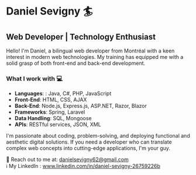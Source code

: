 # Daniel Sevigny :surfer:

##  Web Developer | Technology Enthusiast

Hello! I'm Daniel, a bilingual web developer from Montréal with a keen interest in modern web technologies. My training has equipped me with a solid grasp of both front-end and back-end development.

###  What I work with :computer:

- **Languages**: : Java, C#, PHP, JavaScript
- **Front-End**: HTML, CSS, AJAX
- **Back-End**: Node.js, Express.js, ASP.NET, Razor, Blazor
- **Frameworks**: Spring, Laravel
- **Data Handling**: SQL, Mongoose
- **APIs**: RESTful services, JSON, XML

I'm passionate about coding, problem-solving, and deploying functional and aesthetic digital solutions. If you need a developer who can translate complex web concepts into cutting-edge applications, I'm your guy.

:e-mail: Reach out to me at: [danielsevigny62@gmail.com](mailto:danielsevigny62@gmail.com)  
:information_source: My LinkedIn : www.linkedin.com/in/daniel-sevigny-26759226b

